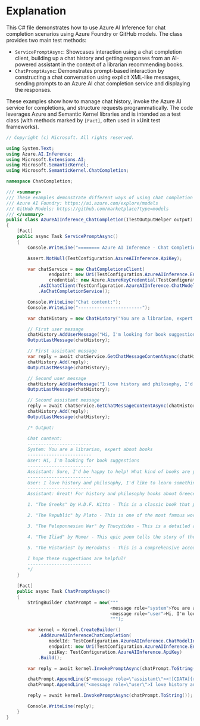 # Explanation

This C# file demonstrates how to use Azure AI Inference for chat completion scenarios using Azure Foundry or GitHub models. The class provides two main test methods:
- `ServicePromptAsync`: Showcases interaction using a chat completion client, building up a chat history and getting responses from an AI-powered assistant in the context of a librarian recommending books.
- `ChatPromptAsync`: Demonstrates prompt-based interaction by constructing a chat conversation using explicit XML-like messages, sending prompts to an Azure AI chat completion service and displaying the responses.

These examples show how to manage chat history, invoke the Azure AI service for completions, and structure requests programmatically. The code leverages Azure and Semantic Kernel libraries and is intended as a test class (with methods marked by `[Fact]`, often used in xUnit test frameworks).

```csharp
// Copyright (c) Microsoft. All rights reserved.

using System.Text;
using Azure.AI.Inference;
using Microsoft.Extensions.AI;
using Microsoft.SemanticKernel;
using Microsoft.SemanticKernel.ChatCompletion;

namespace ChatCompletion;

/// <summary>
/// These examples demonstrate different ways of using chat completion with Azure Foundry or GitHub models.
/// Azure AI Foundry: https://ai.azure.com/explore/models
/// GitHub Models: https://github.com/marketplace?type=models
/// </summary>
public class AzureAIInference_ChatCompletion(ITestOutputHelper output) : BaseTest(output)
{
    [Fact]
    public async Task ServicePromptAsync()
    {
        Console.WriteLine("======== Azure AI Inference - Chat Completion ========");

        Assert.NotNull(TestConfiguration.AzureAIInference.ApiKey);

        var chatService = new ChatCompletionsClient(
                endpoint: new Uri(TestConfiguration.AzureAIInference.Endpoint),
                credential: new Azure.AzureKeyCredential(TestConfiguration.AzureAIInference.ApiKey))
            .AsIChatClient(TestConfiguration.AzureAIInference.ChatModelId)
            .AsChatCompletionService();

        Console.WriteLine("Chat content:");
        Console.WriteLine("------------------------");

        var chatHistory = new ChatHistory("You are a librarian, expert about books");

        // First user message
        chatHistory.AddUserMessage("Hi, I'm looking for book suggestions");
        OutputLastMessage(chatHistory);

        // First assistant message
        var reply = await chatService.GetChatMessageContentAsync(chatHistory);
        chatHistory.Add(reply);
        OutputLastMessage(chatHistory);

        // Second user message
        chatHistory.AddUserMessage("I love history and philosophy, I'd like to learn something new about Greece, any suggestion");
        OutputLastMessage(chatHistory);

        // Second assistant message
        reply = await chatService.GetChatMessageContentAsync(chatHistory);
        chatHistory.Add(reply);
        OutputLastMessage(chatHistory);

        /* Output:

        Chat content:
        ------------------------
        System: You are a librarian, expert about books
        ------------------------
        User: Hi, I'm looking for book suggestions
        ------------------------
        Assistant: Sure, I'd be happy to help! What kind of books are you interested in? Fiction or non-fiction? Any particular genre?
        ------------------------
        User: I love history and philosophy, I'd like to learn something new about Greece, any suggestion?
        ------------------------
        Assistant: Great! For history and philosophy books about Greece, here are a few suggestions:

        1. "The Greeks" by H.D.F. Kitto - This is a classic book that provides an overview of ancient Greek history and culture, including their philosophy, literature, and art.

        2. "The Republic" by Plato - This is one of the most famous works of philosophy in the Western world, and it explores the nature of justice and the ideal society.

        3. "The Peloponnesian War" by Thucydides - This is a detailed account of the war between Athens and Sparta in the 5th century BCE, and it provides insight into the political and military strategies of the time.

        4. "The Iliad" by Homer - This epic poem tells the story of the Trojan War and is considered one of the greatest works of literature in the Western canon.

        5. "The Histories" by Herodotus - This is a comprehensive account of the Persian Wars and provides a wealth of information about ancient Greek culture and society.

        I hope these suggestions are helpful!
        ------------------------
        */
    }

    [Fact]
    public async Task ChatPromptAsync()
    {
        StringBuilder chatPrompt = new("""
                                       <message role="system">You are a librarian, expert about books</message>
                                       <message role="user">Hi, I'm looking for book suggestions</message>
                                       """);

        var kernel = Kernel.CreateBuilder()
            .AddAzureAIInferenceChatCompletion(
                modelId: TestConfiguration.AzureAIInference.ChatModelId,
                endpoint: new Uri(TestConfiguration.AzureAIInference.Endpoint),
                apiKey: TestConfiguration.AzureAIInference.ApiKey)
            .Build();

        var reply = await kernel.InvokePromptAsync(chatPrompt.ToString());

        chatPrompt.AppendLine($"<message role=\"assistant\"><![CDATA[{reply}]]></message>");
        chatPrompt.AppendLine("<message role=\"user\">I love history and philosophy, I'd like to learn something new about Greece, any suggestion</message>");

        reply = await kernel.InvokePromptAsync(chatPrompt.ToString());

        Console.WriteLine(reply);
    }
}
```